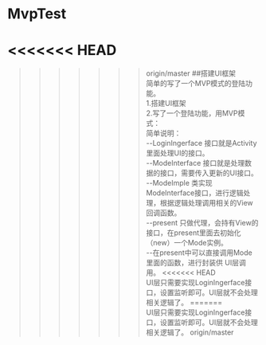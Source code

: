 # MvpTest
<<<<<<< HEAD
=======

>>>>>>> origin/master
##搭建UI框架
<br>简单的写了一个MVP模式的登陆功能。
<br>1.搭建UI框架
<br>2.写了一个登陆功能，用MVP模式：
<br>简单说明：
  <br> --LoginIngerface 接口就是Activity里面处理UI的接口。
  <br>--ModeInterface 接口就是处理数据的接口，需要传入更新的UI接口。
  <br>--ModeImple 类实现ModeInterface接口，进行逻辑处理，根据逻辑处理调用相关的View 回调函数。
  <br> --present 只做代理，会持有View的接口，在present里面去初始化（new）一个Mode实例。
  <br> --在present中可以直接调用Mode里面的函数，进行封装供 UI层调用。
<<<<<<< HEAD
  <br>UI层只需要实现LoginIngerface接口，设置监听即可。UI层就不会处理相关逻辑了。
=======
  <br>UI层只需要实现LoginIngerface接口，设置监听即可。UI层就不会处理相关逻辑了。
>>>>>>> origin/master
